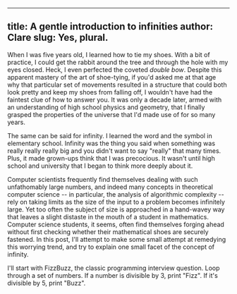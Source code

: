 --------------------------------------------
title: A gentle introduction to infinities
author: Clare
slug: Yes, plural.
--------------------------------------------

When I was five years old, I learned how to tie my shoes. With a bit of practice, I could get the rabbit around the tree and through the hole with my eyes closed. Heck, I even perfected the coveted *double bow*. Despite this apparent mastery of the art of shoe-tying, if you'd asked me at that age why that particular set of movements resulted in a structure that could both look pretty and keep my shoes from falling off, I wouldn't have had the faintest clue of how to answer you. It was only a decade later, armed with an understanding of high school physics and geometry, that I finally grasped the properties of the universe that I'd made use of for so many years.

The same can be said for infinity. I learned the word and the symbol in elementary school. Infinity was the thing you said when something was really really really big and you didn't want to say "really" that many times. Plus, it made grown-ups think that I was precocious. It wasn't until high school and university that I began to think more deeply about it.

Computer scientists frequently find themselves dealing with such unfathomably large numbers, and indeed many concepts in theoretical computer science -- in particular, the analysis of algorithmic complexity -- rely on taking limits as the size of the input to a problem becomes infinitely large. Yet too often the subject of size is approached in a hand-wavey way that leaves a slight distaste in the mouth of a student in mathematics. Computer science students, it seems, often find themselves forging ahead without first checking whether their mathematical shoes are securely fastened. In this post, I'll attempt to make some small attempt at remedying this worrying trend, and try to explain one small facet of the concept of infinity.

I'll start with FizzBuzz, the classic programming interview question. Loop through a set of numbers. If a number is divisible by 3, print "Fizz". If it's divisible by 5, print "Buzz". 
